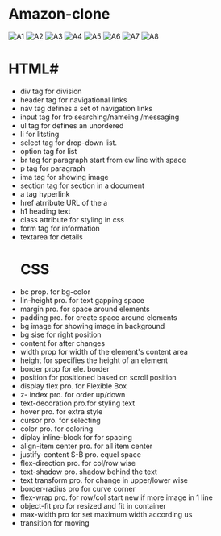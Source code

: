 # Amazon-clone
![A1](https://github.com/codervipsingh/Amazon-clone/assets/120233689/0f1a1041-b7c9-4daf-9b7c-8847c0783282)
![A2](https://github.com/codervipsingh/Amazon-clone/assets/120233689/8ab98f6b-1816-40ba-bb7e-808a468f9b4f)
![A3](https://github.com/codervipsingh/Amazon-clone/assets/120233689/e0b931bc-a2c1-4837-9ca9-11bfa42e00fb)
![A4](https://github.com/codervipsingh/Amazon-clone/assets/120233689/e6d2d571-ab00-4961-b1fd-4f585baaa1c5)
![A5](https://github.com/codervipsingh/Amazon-clone/assets/120233689/1e6f11d5-d5b3-4806-9642-861559d07bcf)
![A6](https://github.com/codervipsingh/Amazon-clone/assets/120233689/74922621-ea5c-45f6-a1b4-ae5db2eadc6a)
![A7](https://github.com/codervipsingh/Amazon-clone/assets/120233689/af3bfd52-61be-4865-98d3-ae39381ef741)
![A8](https://github.com/codervipsingh/Amazon-clone/assets/120233689/27605fa1-540d-4d12-8df9-d8e0baa5909f)
# HTML#
* div tag for division
* header tag for navigational links
* nav tag defines a set of navigation links
* input tag for fro searching/nameing /messaging
* ul tag for defines an unordered
* li for litsting
* select tag for drop-down list.
* option tag for list
* br tag for paragraph start from ew line with space
* p tag for paragraph
* ima tag for showing image
* section tag for section in a document
* a tag hyperlink
* href atrribute URL of the a
* h1 heading text
* class attribute for styling in css
* form tag for information
* textarea for details
  # CSS #
* bc prop. for bg-color
* lin-height pro. for text gapping space
* margin pro. for space around elements
* padding pro. for create space around elements
* bg image for showing image in background
* bg sise for right position
* content for after changes
* width prop for width of the element's content area
* height for specifies the height of an element
* border prop for ele. border
* position for positioned based on scroll position
* display flex pro. for Flexible Box
* z- index pro. for order up/down
* text-decoration pro.for styling text
* hover pro. for extra style
* cursor pro. for selecting
* color pro. for coloring
* diplay inline-block for for spacing
* align-item center pro. for all item center
* justify-content S-B pro. equel space
* flex-direction pro. for col/row wise
* text-shadow pro. shadow behind the text
* text transform pro. for change in upper/lower wise
* border-radius pro for curve corner
* flex-wrap pro. for row/col start new if more image in 1 line
* object-fit pro for resized and fit in container
* max-width pro for set maximum width according us
* transition for moving
